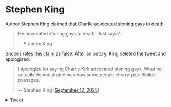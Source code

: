 # Stephen King

Author Stephen King claimed that Charlie [advocated stoning gays to death](/view/stoning-gays.md).

> He advocated stoning gays to death. Just sayin'.
>
> -- Stephen King

Snopes [rates this claim as false](https://www.snopes.com/fact-check/charlie-kirk-gay-people-stoned/). After an outcry, King deleted the tweet and apologized.

> I apologize for saying Charlie Kirk advocated stoning gays. What he actually demonstrated was how some people cherry-pick Biblical passages.
>
> -- Stephen King ([September 12, 2025](https://archive.is/hrd6F))

<details>
  <summary>Tweet</summary>
  <img src="/img/stephen-king-apology.png" />
</details>
